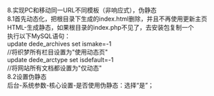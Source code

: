 8.实现PC和移动同一URL不同模板（非响应式），伪静态
<br/>
8.1首先动态化，把根目录下生成的index.html删除，并且不再使用更新主页HTML-生成静态，如果根目录的index.php不见了，去安装包复制一个
<br/>
执行以下MySQL语句：
<br/>
update dede_archives set ismake=-1
<br/>
//将织梦所有栏目设置为"使用动态页"
<br/>
update dede_arctype set isdefault=-1
<br/>
//将网站所有文档都设置为"仅动态"
<br/>
8.2设置伪静态
<br/>
后台-系统参数-核心设置-是否使用伪静态：选择“是”；
